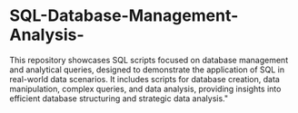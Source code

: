 # SQL-Database-Management-Analysis-
This repository showcases SQL scripts focused on database management and analytical queries, designed to demonstrate the application of SQL in real-world data scenarios. It includes scripts for database creation, data manipulation, complex queries, and data analysis, providing insights into efficient database structuring and strategic data analysis."
